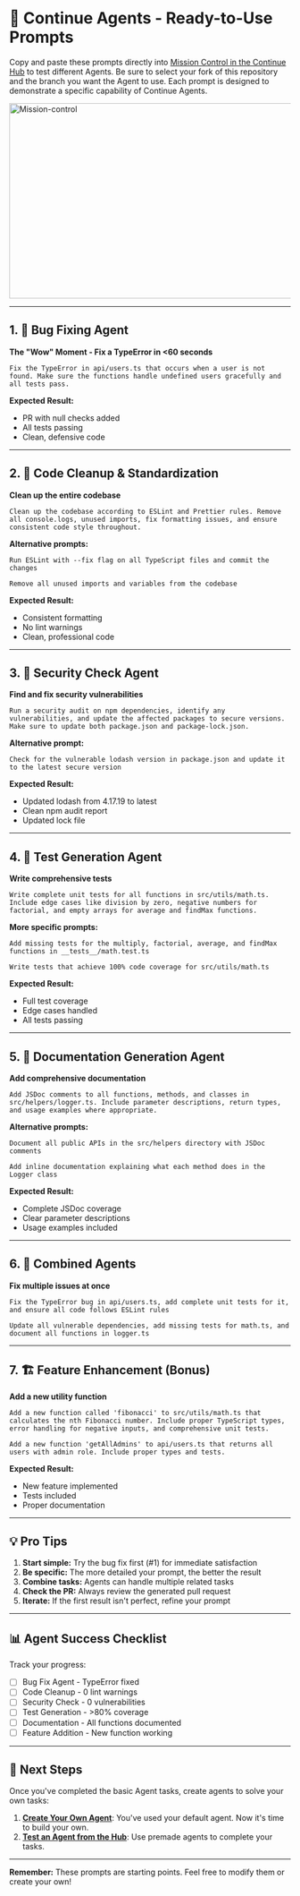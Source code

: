 # 🚀 Continue Agents - Ready-to-Use Prompts

Copy and paste these prompts directly into [Mission Control in the Continue Hub](https://hub.continue.dev/agents) to test different Agents. Be sure to select your fork of this repository and the branch you want the Agent to use. Each prompt is designed to demonstrate a specific capability of Continue Agents.

<img width="895" height="349" alt="Mission-control" src="https://github.com/user-attachments/assets/01026dac-d663-4868-a297-5c1788da4611" />

---

## 1. 🐛 Bug Fixing Agent

**The "Wow" Moment - Fix a TypeError in <60 seconds**

```
Fix the TypeError in api/users.ts that occurs when a user is not found. Make sure the functions handle undefined users gracefully and all tests pass.
```

**Expected Result:** 
- PR with null checks added
- All tests passing
- Clean, defensive code

---

## 2. 🧹 Code Cleanup & Standardization

**Clean up the entire codebase**

```
Clean up the codebase according to ESLint and Prettier rules. Remove all console.logs, unused imports, fix formatting issues, and ensure consistent code style throughout.
```

**Alternative prompts:**
```
Run ESLint with --fix flag on all TypeScript files and commit the changes
```

```
Remove all unused imports and variables from the codebase
```

**Expected Result:**
- Consistent formatting
- No lint warnings
- Clean, professional code

---

## 3. 🔐 Security Check Agent

**Find and fix security vulnerabilities**

```
Run a security audit on npm dependencies, identify any vulnerabilities, and update the affected packages to secure versions. Make sure to update both package.json and package-lock.json.
```

**Alternative prompt:**
```
Check for the vulnerable lodash version in package.json and update it to the latest secure version
```

**Expected Result:**
- Updated lodash from 4.17.19 to latest
- Clean npm audit report
- Updated lock file

---

## 4. 🧪 Test Generation Agent

**Write comprehensive tests**

```
Write complete unit tests for all functions in src/utils/math.ts. Include edge cases like division by zero, negative numbers for factorial, and empty arrays for average and findMax functions.
```

**More specific prompts:**
```
Add missing tests for the multiply, factorial, average, and findMax functions in __tests__/math.test.ts
```

```
Write tests that achieve 100% code coverage for src/utils/math.ts
```

**Expected Result:**
- Full test coverage
- Edge cases handled
- All tests passing

---

## 5. 📝 Documentation Generation Agent

**Add comprehensive documentation**

```
Add JSDoc comments to all functions, methods, and classes in src/helpers/logger.ts. Include parameter descriptions, return types, and usage examples where appropriate.
```

**Alternative prompts:**
```
Document all public APIs in the src/helpers directory with JSDoc comments
```

```
Add inline documentation explaining what each method does in the Logger class
```

**Expected Result:**
- Complete JSDoc coverage
- Clear parameter descriptions
- Usage examples included

---

## 6. 🎯 Combined Agents

**Fix multiple issues at once**

```
Fix the TypeError bug in api/users.ts, add complete unit tests for it, and ensure all code follows ESLint rules
```

```
Update all vulnerable dependencies, add missing tests for math.ts, and document all functions in logger.ts
```

---

## 7. 🏗️ Feature Enhancement (Bonus)

**Add a new utility function**

```
Add a new function called 'fibonacci' to src/utils/math.ts that calculates the nth Fibonacci number. Include proper TypeScript types, error handling for negative inputs, and comprehensive unit tests.
```

```
Add a new function 'getAllAdmins' to api/users.ts that returns all users with admin role. Include proper types and tests.
```

**Expected Result:**
- New feature implemented
- Tests included
- Proper documentation

---

## 💡 Pro Tips

1. **Start simple:** Try the bug fix first (#1) for immediate satisfaction
2. **Be specific:** The more detailed your prompt, the better the result
3. **Combine tasks:** Agents can handle multiple related tasks
4. **Check the PR:** Always review the generated pull request
5. **Iterate:** If the first result isn't perfect, refine your prompt

---


## 📊 Agent Success Checklist

Track your progress:

- [ ] Bug Fix Agent - TypeError fixed
- [ ] Code Cleanup - 0 lint warnings
- [ ] Security Check - 0 vulnerabilities  
- [ ] Test Generation - >80% coverage
- [ ] Documentation - All functions documented
- [ ] Feature Addition - New function working

---

## 🎯 Next Steps

Once you've completed the basic Agent tasks, create agents to solve your own tasks:

1. **[Create Your Own Agent](https://docs.continue.dev/hub/agents/intro#quickstart)**: You've used your default agent. Now it's time to build your own.
2. **[Test an Agent from the Hub](https://hub.continue.dev/?type=agents)**: Use premade agents to complete your tasks.
   

---

**Remember:** These prompts are starting points. Feel free to modify them or create your own!
